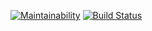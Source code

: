 [![Maintainability](https://api.codeclimate.com/v1/badges/a99a88d28ad37a79dbf6/maintainability)](https://codeclimate.com/github/codeclimate/codeclimate/maintainability)
[![Build Status](https://travis-ci.org/mgurbanzade/brain-games.svg?branch=master)](https://travis-ci.org/mgurbanzade/brain-games)
